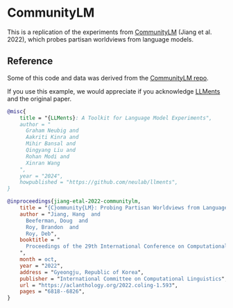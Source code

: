 # CommunityLM

This is a replication of the experiments from
[CommunityLM](https://arxiv.org/abs/2209.07065) (Jiang et al. 2022), which
probes partisan worldviews from language models.

## Reference

Some of this code and data was derived from the
[CommunityLM repo](https://github.com/hjian42/communitylm).

If you use this example, we would appreciate if you acknowledge
[LLMents](https://github.com/neulab/llments) and the original paper.

```bibtex
@misc{
    title = "{LLMents}: A Toolkit for Language Model Experiments",
    author = "
      Graham Neubig and
      Aakriti Kinra and
      Mihir Bansal and
      Qingyang Liu and
      Rohan Modi and
      Xinran Wang
    ",
    year = "2024",
    howpublished = "https://github.com/neulab/llments",
}
```

```bibtex
@inproceedings{jiang-etal-2022-communitylm,
    title = "{C}ommunity{LM}: Probing Partisan Worldviews from Language Models",
    author = "Jiang, Hang  and
      Beeferman, Doug  and
      Roy, Brandon  and
      Roy, Deb",
    booktitle = "
      Proceedings of the 29th International Conference on Computational Linguistics
    ",
    month = oct,
    year = "2022",
    address = "Gyeongju, Republic of Korea",
    publisher = "International Committee on Computational Linguistics",
    url = "https://aclanthology.org/2022.coling-1.593",
    pages = "6818--6826",
}
```
